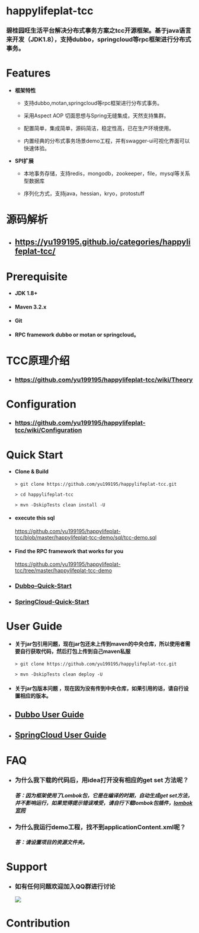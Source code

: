 happylifeplat-tcc
================

### 碧桂园旺生活平台解决分布式事务方案之tcc开源框架。基于java语言来开发（JDK1.8），支持dubbo，springcloud等rpc框架进行分布式事务。

 # Features

 * **框架特性**

     * 支持dubbo,motan,springcloud等rpc框架进行分布式事务。

     * 采用Aspect AOP 切面思想与Spring无缝集成，天然支持集群。

     * 配置简单，集成简单，源码简洁，稳定性高，已在生产环境使用。

     * 内置经典的分布式事务场景demo工程，并有swagger-ui可视化界面可以快速体验。


 * **SPI扩展**
     * 本地事务存储，支持redis，mongodb，zookeeper，file，mysql等关系型数据库

     * 序列化方式，支持java，hessian，kryo，protostuff


#  源码解析

  * ## https://yu199195.github.io/categories/happylifeplat-tcc/

# Prerequisite

  *   #### JDK 1.8+

  *   #### Maven 3.2.x

  *   #### Git

  *   ####  RPC framework dubbo or motan or springcloud。


# TCC原理介绍
* ###  https://github.com/yu199195/happylifeplat-tcc/wiki/Theory

#   Configuration

  * ###  https://github.com/yu199195/happylifeplat-tcc/wiki/Configuration


# Quick Start

 * #### Clone & Build
   ```
   > git clone https://github.com/yu199195/happylifeplat-tcc.git

   > cd happylifeplat-tcc

   > mvn -DskipTests clean install -U
   ```

* #### execute this sql       
    https://github.com/yu199195/happylifeplat-tcc/blob/master/happylifeplat-tcc-demo/sql/tcc-demo.sql

* #### Find the RPC framework that works for you
    https://github.com/yu199195/happylifeplat-tcc/tree/master/happylifeplat-tcc-demo
* ### [Dubbo-Quick-Start](https://github.com/yu199195/happylifeplat-tcc/wiki/Dubbo-Quick-Start)

* ### [SpringCloud-Quick-Start](https://github.com/yu199195/happylifeplat-tcc/wiki/SpringCloud-Quick-Start)





# User Guide

* #### 关于jar包引用问题，现在jar包还未上传到maven的中央仓库，所以使用者需要自行获取代码，然后打包上传到自己maven私服

   ```
   > git clone https://github.com/yu199195/happylifeplat-tcc.git

   > mvn -DskipTests clean deploy -U
   ```
* #### 关于jar包版本问题 ，现在因为没有传到中央仓库，如果引用的话，请自行设置相应的版本。


*  ## [Dubbo User Guide](https://github.com/yu199195/happylifeplat-tcc/wiki/Dubbo-User-Guide)

*  ## [SpringCloud User Guide](https://github.com/yu199195/happylifeplat-tcc/wiki/SpringCloud-User-Gruid)



# FAQ

* ### 为什么我下载的代码后，用idea打开没有相应的get set 方法呢？
   ##### 答：因为框架使用了Lombok包，它是在编译的时期，自动生成get set方法，并不影响运行，如果觉得提示错误难受，请自行下载lombok包插件，[lombok官网](http://projectlombok.org/)

* ### 为什么我运行demo工程，找不到applicationContent.xml呢？
  ##### 答：请设置项目的资源文件夹。

# Support

 * ###  如有任何问题欢迎加入QQ群进行讨论
   ![](https://yu199195.github.io/images/qq.png)

 # Contribution
